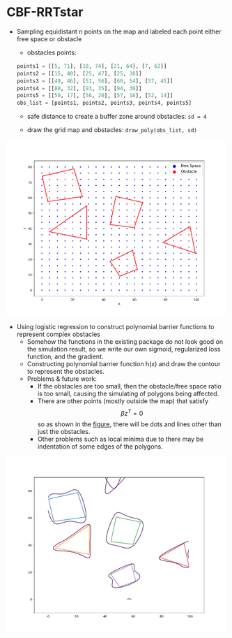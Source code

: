 # CBF-RRTstar

+ Sampling equidistant n points on the map and labeled each point either free space or obstacle

  + obstacles points:

  ```python
  points1 = [[5, 71], [18, 74], [21, 64], [7, 62]]
  points2 = [[15, 40], [25, 47], [25, 38]]
  points3 = [[49, 46], [51, 56], [60, 54], [57, 45]]
  points4 = [[88, 32], [93, 35], [94, 30]]
  points5 = [[50, 17], [56, 20], [57, 16], [52, 14]]
  obs_list = [points1, points2, points3, points4, points5]
  ```

  + safe distance to create a buffer zone around obstacles: `sd = 4`

  + draw the grid map and obstacles: `draw_poly(obs_list, sd)`

<div style="text-align: center;">
    <img src="./results/originobs.png" width="600">
</div>


+ Using logistic regression to construct polynomial barrier functions to represent complex obstacles
  + Somehow the functions in the existing package do not look good on the simulation result, so we write our own sigmoid, regularized loss function, and the gradient.
  + Constructing polynomial barrier function h(x) and draw the contour to represent the obstacles.
  + Problems & future work: 
    + If the obstacles are too small, then the obstacle/free space ratio is too small, causing the simulating of polygons being affected.
    + There are other points (mostly outside the map) that satisfy $$\beta z^T = 0$$ so as shown in the [figure](#image-anchor), there will be dots and lines other than just the obstacles.
    + Other problems such as local minima due to there may be indentation of some edges of the polygons.

<div style="text-align: center;">
<a name="image-anchor"></a>
<img src="./results/lr_classify.png" width="600">
</div>